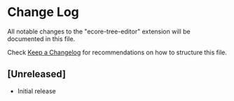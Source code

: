 # Change Log

All notable changes to the "ecore-tree-editor" extension will be documented in this file.

Check [Keep a Changelog](http://keepachangelog.com/) for recommendations on how to structure this file.

## [Unreleased]

- Initial release